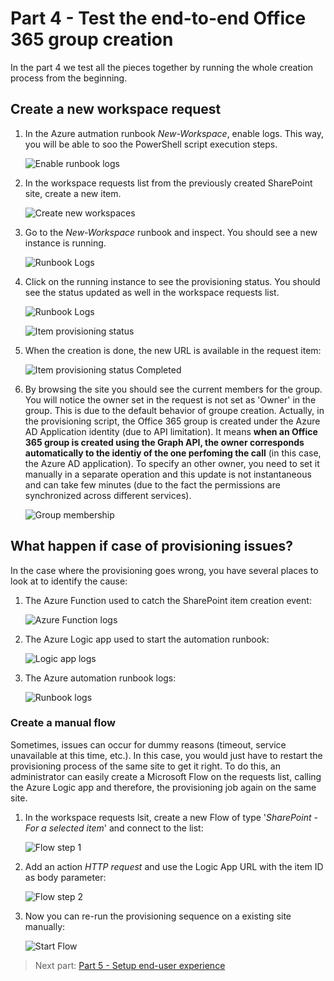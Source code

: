 # Part 4 - Test the end-to-end Office 365 group creation

In the part 4 we test all the pieces together by running the whole creation process from the beginning.

## Create a new workspace request

1. In the Azure autmation runbook _New-Workspace_, enable logs. This way, you will be able to soo the PowerShell script execution steps. 

    ![Enable runbook logs](/images/enable_logs.png)

2. In the workspace requests list from the previously created SharePoint site, create a new item.

    ![Create new workspaces](/images/create_new_workspace.png)

3. Go to the _New-Workspace_ runbook and inspect. You should see a new instance is running.

    ![Runbook Logs](/images/runbook_status1.png)

4. Click on the running instance to see the provisioning status. You should see the status updated as well in the workspace requests list.

    ![Runbook Logs](/images/runbook_status2.png)

    ![Item provisioning status](/images/item_provisioning_status.png)

5. When the creation is done, the new URL is available in the request item:

    ![Item provisioning status Completed](/images/creation_completed.png)

6. By browsing the site you should see the current members for the group. You will notice the owner set in the request is not set as 'Owner' in the group. This is due to the default behavior of groupe creation. Actually, in the provisioning script, the Office 365 group is created under the Azure AD Application identity (due to API limitation). It means **when an Office 365 group is created using the Graph API, the owner corresponds automatically to the identiy of the one perfoming the call** (in this case, the Azure AD application). To specify an other owner, you need to set it manually in a separate operation and this update is not instantaneous and can take few minutes (due to the fact the permissions are synchronized across different services).

    ![Group membership](/images/group_membership.png)

## What happen if case of provisioning issues?

In the case where the provisioning goes wrong, you have several places to look at to identify the cause:

1. The Azure Function used to catch the SharePoint item creation event:

    ![Azure Function logs](/images/func_logd.png)

2. The Azure Logic app used to start the automation runbook:

    ![Logic app logs](/images/logicapp_logs.png)

3. The Azure automation runbook logs:

    ![Runbook logs](/images/runbook_logs.png)

### Create a manual flow

Sometimes, issues can occur for dummy reasons (timeout, service unavailable at this time, etc.). In this case, you would just have to restart the provisioning process of the same site to get it right. To do this, an administrator can easily create a Microsoft Flow on the requests list, calling the Azure Logic app and therefore, the provisioning job again on the same site.

1. In the workspace requests lsit, create a new Flow of type '_SharePoint - For a selected item_' and connect to the list:

    ![Flow step 1](/images/flow_step1.png)

2. Add an action _HTTP request_ and use the Logic App URL with the item ID as body parameter:

    ![Flow step 2](/images/flow_step2.png)

3. Now you can re-run the provisioning sequence on a existing site manually:

    ![Start Flow](/images/start_flow.png)


> Next part: [Part 5 - Setup end-user experience](./PART5.md)
